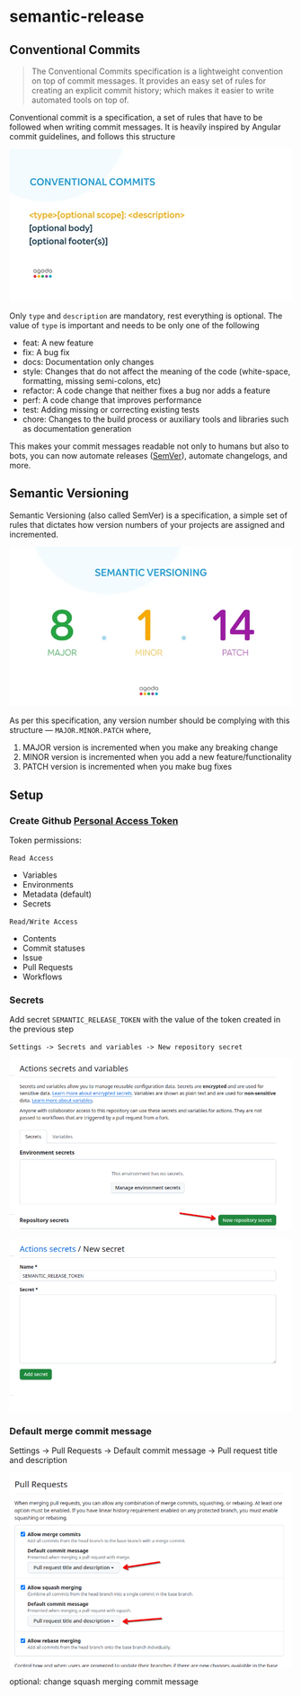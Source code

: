 # semantic-release

## Conventional Commits

> The Conventional Commits specification is a lightweight convention
> on top of commit messages. It provides an easy set of rules for creating
> an explicit commit history; which makes it easier to write automated
> tools on top of.

Conventional commit is a specification, a set of rules that have to be
followed when writing commit messages. It is heavily inspired by Angular
commit guidelines, and follows this structure

![commits](images/conventional-commits.webp)

Only `type` and `description` are mandatory, rest everything is optional.
The value of `type` is important and needs to be only one of the following

- feat: A new feature
- fix: A bug fix
- docs: Documentation only changes
- style: Changes that do not affect the meaning of the code (white-space,
  formatting, missing semi-colons, etc)
- refactor: A code change that neither fixes a bug nor adds a feature
- perf: A code change that improves performance
- test: Adding missing or correcting existing tests
- chore: Changes to the build process or auxiliary tools and libraries
  such as documentation generation

This makes your commit messages readable not only to humans but also to bots,
you can now automate releases ([SemVer](https://semver.org/)), automate changelogs,
and more.

## Semantic Versioning

Semantic Versioning (also called SemVer) is a specification,
a simple set of rules that dictates how version numbers of your
projects are assigned and incremented.

![SemVer](images/semver.webp)

As per this specification, any version number should be complying with
this structure — `MAJOR.MINOR.PATCH` where,

1. MAJOR version is incremented when you make any breaking change
2. MINOR version is incremented when you add a new feature/functionality
3. PATCH version is incremented when you make bug fixes

## Setup

### Create Github [Personal Access Token](https://docs.github.com/en/authentication/keeping-your-account-and-data-secure/managing-your-personal-access-tokens)

Token permissions:

`Read Access`

- Variables
- Environments
- Metadata (default)
- Secrets

`Read/Write Access`

- Contents
- Commit statuses
- Issue
- Pull Requests
- Workflows

### Secrets

Add secret `SEMANTIC_RELEASE_TOKEN` with the value of the token created
in the previous step

`Settings -> Secrets and variables -> New repository secret`

![new repo secret](images/new-repo-secret.png)

![semantic release secret](images/semantic-release-secret.png)

### Default merge commit message

Settings -> Pull Requests -> Default commit message -> Pull request title
and description

![merge commit message](images/default-merge-commit.png)

optional: change squash merging commit message
